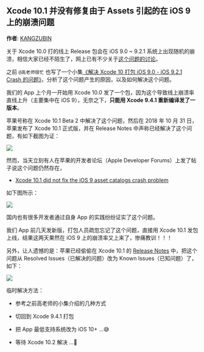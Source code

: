 Xcode 10.1 并没有修复由于 Assets 引起的在 iOS 9 上的崩溃问题
--------
**作者**: [KANGZUBIN](https://weibo.com/kangzubin)

关于 Xcode 10.0 打的线上 Release 包会在 iOS 9.0 ~ 9.2.1 系统上出现随机的崩溃，相信大家已经不陌生了，网上已有不少关于[这个问题的讨论](https://blog.csdn.net/Hello_Hwc/article/details/82891405)。

之前 `@高老师很忙` 也写了一个小集[《解决 Xcode 10 打包 iOS 9.0 - iOS 9.2.1 Crash 的问题》](https://weibo.com/1608617333/GE8Glfzvi)，分析了这个问题产生的原因，以及如何解决这个问题。

我们的 App 上个月一开始用 Xcode 10.0 发了一个包，因为这个导致线上崩溃率直线上升（主要集中在 iOS 9），无奈之下，**只能用 Xcode 9.4.1 重新编译发了一版本**。

苹果号称在 Xcode 10.1 Beta 2 中解决了这个问题，然后在 2018 年 10 月 31 日，苹果发布了 Xcode 10.1 正式版，并在 Release Notes 中声称已经解决了这个问题，有如下截图为证：

![](https://github.com/awesome-tips/iOS-Tips/blob/master/images/2018/11/3-1.jpg)

然而，当天立刻有人在苹果的开发者论坛（Apple Developer Forums）上发了帖子说这个问题仍然存在，

* [Xcode 10.1 did not fix the iOS 9 asset catalogs crash problem](https://forums.developer.apple.com/thread/110393)

如下图所示：

![](https://github.com/awesome-tips/iOS-Tips/blob/master/images/2018/11/3-2.jpg)

国内也有很多开发者通过自身 App 的实践纷纷证实了这个问题。

我们 App 前几天发新版，打包人员疏忽忘记了这个问题，直接用 Xcode 10.1 发包上线，结果这两天果然在 iOS 9 上的崩溃率又上来了，惨痛教训！！！

另外，让人遗憾的是：苹果已经偷偷在 Xcode 10.1 的 [Release Notes](https://developer.apple.com/documentation/xcode_release_notes/xcode_10_1_release_notes?language=objc) 中，把这个问题从 Resolved Issues（已解决的问题）改为 Known Issues（已知问题）了，如下：

![](https://github.com/awesome-tips/iOS-Tips/blob/master/images/2018/11/3-3.jpg)

临时解决方法：

* 参考之前高老师的小集介绍的几种方式

* 切回到 Xcode 9.4.1 打包

* 把 App 最低支持系统改为 iOS 10+ ...😅

* 等待 Xcode 10.2 解决 ...🤣
